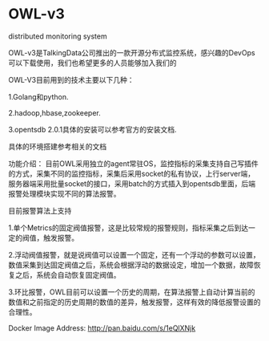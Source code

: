 ﻿# OWL-v3

distributed monitoring system

OWL-v3是TalkingData公司推出的一款开源分布式监控系统，感兴趣的DevOps可以下载使用，我们也希望更多的人员能够加入我们的

OWL-V3目前用到的技术主要以下几种：

1.Golang和python.

2.hadoop,hbase,zookeeper.

3.opentsdb 2.0.1具体的安装可以参考官方的安装文档.

具体的环境搭建参考相关的文档

功能介绍：
目前OWL采用独立的agent常驻OS，监控指标的采集支持自己写插件的方式，采集不同的监控指标，采集后采用socket的私有协议，上行server端，服务器端采用批量socket的接口，采用batch的方式插入到opentsdb里面，后端报警处理模块实现不同的算法报警。

目前报警算法上支持

1.单个Metrics的固定阀值报警，这是比较常规的报警规则，指标采集之后到达一定的阀值，触发报警。

2.浮动阀值报警，就是说阀值可以设置一个固定，还有一个浮动的参数可以设置，数值采集到达固定阀值之后，系统会根据浮动的数据设定，增加一个数据，故障恢复之后，系统会自动恢复固定阀值。

3.环比报警，OWL目前可以设置一个历史的周期，在算法报警上自动计算当前的数值和之前指定的历史周期的数值的差异，触发报警，这样有效的降低报警设置的合理性。


Docker Image Address: http://pan.baidu.com/s/1eQlXNjk

